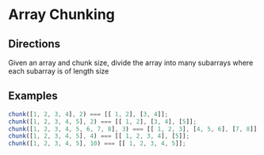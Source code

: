 # Array Chunking

## Directions

Given an array and chunk size, divide the array into many subarrays where each subarray is of length size

## Examples

```javascript
chunk([1, 2, 3, 4], 2) === [[ 1, 2], [3, 4]];
chunk([1, 2, 3, 4, 5], 2) === [[ 1, 2], [3, 4], [5]];
chunk([1, 2, 3, 4, 5, 6, 7, 8], 3) === [[ 1, 2, 3], [4, 5, 6], [7, 8]];
chunk([1, 2, 3, 4, 5], 4) === [[ 1, 2, 3, 4], [5]];
chunk([1, 2, 3, 4, 5], 10) === [[ 1, 2, 3, 4, 5]];
```
